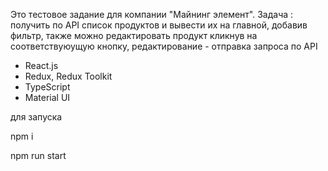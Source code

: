 <p>Это тестовое задание для компании "Майнинг элемент". Задача : получить по API список продуктов и вывести их на главной, добавив фильтр, также можно редактировать продукт кликнув на соответствуюущую кнопку, редактирование - отправка запроса по API</p>
<ul>
  <li>React.js</li>
  <li>Redux, Redux Toolkit</li>
  <li>TypeScript</li>
  <li>Material UI</li>
</ul>
<p>для запуска</p>
<p>npm i</p>
<p>npm run start</p>
